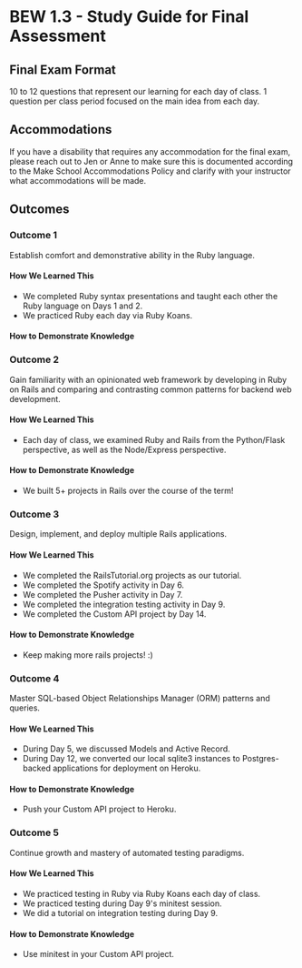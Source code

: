 # BEW 1.3 - Study Guide for Final Assessment

## Final Exam Format

10 to 12 questions that represent our learning for each day of class. 1 question per class period focused on the main idea from each day.

## Accommodations

 If you have a disability that requires any accommodation for the final exam, please reach out to Jen or Anne to make sure this is documented according to the Make School Accommodations Policy and clarify with your instructor what accommodations will be made.

## Outcomes

### Outcome 1

Establish comfort and demonstrative ability in the Ruby language.

#### How We Learned This

* We completed Ruby syntax presentations and taught each other the Ruby language on Days 1 and 2.
* We practiced Ruby each day via Ruby Koans.

#### How to Demonstrate Knowledge

### Outcome 2

Gain familiarity with an opinionated web framework by developing in Ruby on Rails and comparing and contrasting common patterns for backend web development.

#### How We Learned This

* Each day of class, we examined Ruby and Rails from the Python/Flask perspective, as well as the Node/Express perspective.

#### How to Demonstrate Knowledge

* We built 5+ projects in Rails over the course of the term!

### Outcome 3

Design, implement, and deploy multiple Rails applications.

#### How We Learned This

* We completed the RailsTutorial.org projects as our tutorial.
* We completed the Spotify activity in Day 6.
* We completed the Pusher activity in Day 7.
* We completed the integration testing activity in Day 9.
* We completed the Custom API project by Day 14.

#### How to Demonstrate Knowledge

* Keep making more rails projects! :)

### Outcome 4

Master SQL-based Object Relationships Manager (ORM) patterns and queries.

#### How We Learned This

* During Day 5, we discussed Models and Active Record.
* During Day 12, we converted our local sqlite3 instances to Postgres-backed applications for deployment on Heroku.

#### How to Demonstrate Knowledge

* Push your Custom API project to Heroku.

### Outcome 5

Continue growth and mastery of automated testing paradigms.

#### How We Learned This

* We practiced testing in Ruby via Ruby Koans each day of class.
* We practiced testing during Day 9's minitest session.
* We did a tutorial on integration testing during Day 9.

#### How to Demonstrate Knowledge

* Use minitest in your Custom API project.
